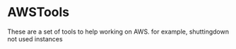 # AWSTools
These are a set of tools to help working on AWS. for example, shuttingdown not used instances
